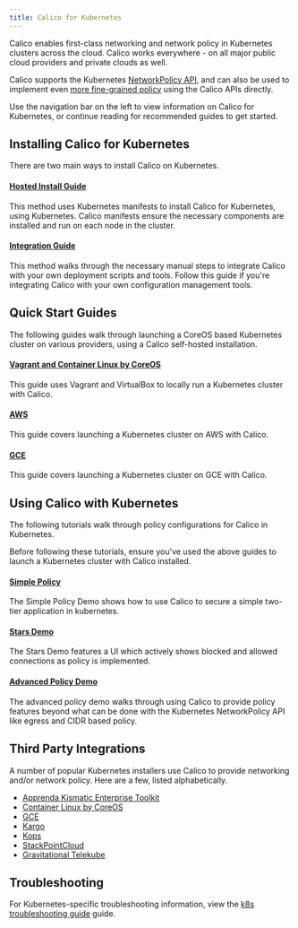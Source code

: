 ```yaml
---
title: Calico for Kubernetes
---
```


Calico enables first-class networking and network policy in Kubernetes clusters across the cloud.  Calico works
everywhere - on all major public cloud providers and private clouds as well.

Calico supports the Kubernetes [NetworkPolicy API](http://kubernetes.io/docs/user-guide/networkpolicies/),
and can also be used to implement even [more fine-grained policy](tutorials/advanced-policy)
using the Calico APIs directly.

Use the navigation bar on the left to view information on Calico for Kubernetes,
or continue reading for recommended guides to get started.

## Installing Calico for Kubernetes

There are two main ways to install Calico on Kubernetes.

#### [Hosted Install Guide]({{site.baseurl}}/{{page.version}}/getting-started/kubernetes/installation/hosted)

This method uses Kubernetes manifests to install Calico for Kubernetes, using Kubernetes.
Calico manifests ensure the necessary components are installed and run on each node in the cluster.

#### [Integration Guide]({{site.baseurl}}/{{page.version}}/getting-started/kubernetes/installation/integration)

This method walks through the necessary manual steps to integrate Calico with your own deployment scripts and tools.  Follow
this guide if you're integrating Calico with your own configuration management tools.

## Quick Start Guides

The following guides walk through launching a CoreOS based Kubernetes cluster on various providers, using a
Calico self-hosted installation.

#### [Vagrant and Container Linux by CoreOS ]({{site.baseurl}}/{{page.version}}/getting-started/kubernetes/installation/vagrant/)

This guide uses Vagrant and VirtualBox to locally run a Kubernetes
cluster with Calico.

#### [AWS]({{site.baseurl}}/{{page.version}}/getting-started/kubernetes/installation/aws)

This guide covers launching a Kubernetes cluster on AWS with Calico.

#### [GCE]({{site.baseurl}}/{{page.version}}/getting-started/kubernetes/installation/gce)

This guide covers launching a Kubernetes cluster on GCE with Calico.

## Using Calico with Kubernetes

The following tutorials walk through policy configurations for Calico in Kubernetes.

Before following these tutorials, ensure you've used the above guides to launch
a Kubernetes cluster with Calico installed.

#### [Simple Policy](tutorials/simple-policy)

The Simple Policy Demo shows how to use Calico to secure a simple two-tier application in kubernetes.

#### [Stars Demo](tutorials/stars-policy/)

The Stars Demo features a UI which actively shows blocked and allowed
connections as policy is implemented.

#### [Advanced Policy Demo](tutorials/advanced-policy)

The advanced policy demo walks through using Calico to provide policy features beyond
what can be done with the Kubernetes NetworkPolicy API like egress and CIDR based policy.

## Third Party Integrations

A number of popular Kubernetes installers use Calico to provide networking and/or network policy.
Here are a few, listed alphabetically.

- [Apprenda Kismatic Enterprise Toolkit](https://github.com/apprenda/kismatic)
- [Container Linux by CoreOS](https://coreos.com/kubernetes/docs/latest/)
- [GCE](http://kubernetes.io/docs/getting-started-guides/network-policy/calico/)
- [Kargo](https://github.com/kubernetes-incubator/kargo)
- [Kops](https://github.com/kubernetes/kops)
- [StackPointCloud](https://stackpoint.io)
- [Gravitational Telekube](http://gravitational.com/blog/gravitational-tigera-partnership/)

## Troubleshooting

For Kubernetes-specific troubleshooting information, view the [k8s troubleshooting guide]({{site.baseurl}}/{{page.version}}/getting-started/kubernetes/troubleshooting) guide.
